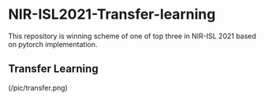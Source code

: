 # NIR-ISL2021-Transfer-learning
This repository is winning scheme of one of top three in NIR-ISL 2021 based on pytorch implementation.
## Transfer Learning
(/pic/transfer.png)

